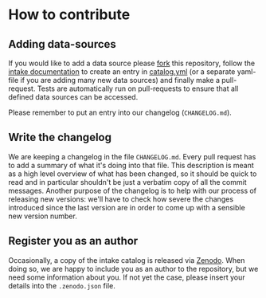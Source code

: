 # How to contribute

## Adding data-sources

If you would like to add a data source please [fork](https://github.com/eurec4a/eurec4a-intake/fork) this repository,
follow the [intake documentation](https://intake.readthedocs.io/en/latest/catalog.html#remote-access)
to create an entry in [catalog.yml](catalog.yml) (or a separate
yaml-file if you are adding many new data sources) and finally make
a pull-request. Tests are automatically run on pull-requests to ensure
that all defined data sources can be accessed.

Please remember to put an entry into our changelog (`CHANGELOG.md`).

## Write the changelog

We are keeping a changelog in the file `CHANGELOG.md`. Every pull request has to add a summary of what it's doing into that file.
This description is meant as a high level overview of what has been changed, so it should be quick to read and in particular shouldn't be just a verbatim copy of all the commit messages. Another purpose of the changelog is to help with our process of releasing new versions: we'll have to check how severe the changes introduced since the last version are in order to come up with a sensible new version number.

## Register you as an author

Occasionally, a copy of the intake catalog is released via [Zenodo](https://zenodo.org/).
When doing so, we are happy to include you as an author to the repository, but we need some information about you.
If not yet the case, please insert your details into the `.zenodo.json` file.
